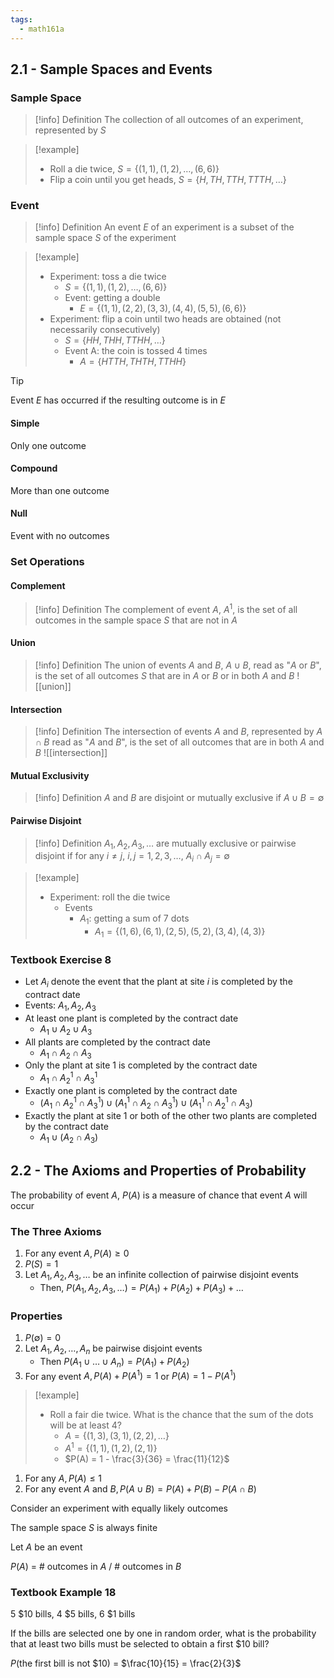 ```yaml
---
tags:
  - math161a
---
```


## 2.1 - Sample Spaces and Events

### Sample Space

> [!info] Definition
> The collection of all outcomes of an experiment, represented by $S$

> [!example]
> * Roll a die twice, $S = \{(1,1),(1,2),…,(6,6)\}$
> * Flip a coin until you get heads, $S = \{H,TH,TTH,TTTH,…\}$

### Event

> [!info] Definition
> An event $E$ of an experiment is a subset of the sample space $S$ of the experiment

> [!example]
> * Experiment: toss a die twice
> 	* $S=\{(1,1),(1,2),…,(6,6)\}$
> 	* Event: getting a double
> 		* $E=\{(1,1),(2,2),(3,3),(4,4),(5,5),(6,6)\}$
> * Experiment: flip a coin until two heads are obtained (not necessarily consecutively)
> 	* $S=\{HH,THH,TTHH,…\}$
> 	* Event A: the coin is tossed 4 times
> 		* $A=\{HTTH,THTH,TTHH\}$

> [!tip]
> Event $E$ has occurred if the resulting outcome  is in $E$
#### Simple

Only one outcome
#### Compound

More than one outcome
#### Null

Event with no outcomes
### Set Operations

#### Complement

> [!info] Definition
> The complement of event $A$, $A^1$, is the set of all outcomes in the sample space $S$ that are not in $A$
#### Union

> [!info] Definition
> The union of events $A$ and $B$, $A \cup B$, read as "$A$ or $B$", is the set of all outcomes $S$ that are in $A$ or $B$  or in both $A$ and $B$
> ![[union]]
#### Intersection

> [!info] Definition
> The intersection of events $A$ and $B$, represented by $A \cap B$ read as "$A$ and $B$", is the set of all outcomes that are in both $A$ and $B$
> ![[intersection]]
#### Mutual Exclusivity

> [!info] Definition
> $A$ and $B$ are disjoint or mutually exclusive if $A \cup B = \emptyset$
#### Pairwise Disjoint

> [!info] Definition
> $A_1,A_2,A_3,…$ are mutually exclusive or pairwise disjoint if for any $i \neq j$, $i,j=1,2,3,…$, $A_{i} \cap A_{j} = \emptyset$

> [!example]
> * Experiment: roll the die twice
> 	* Events
> 		* $A_1$: getting a sum of 7 dots
> 			* $A_1=\{(1,6),(6,1),(2,5),(5,2),(3,4),(4,3)\}$

### Textbook Exercise 8

* Let $A_i$ denote the event that the plant at site $i$ is completed by the contract date
* Events: $A_1,A_2,A_3$
* At least one plant is completed by the contract date
	* $A_{1}\cup A_{2}\cup A_3$
* All plants are completed by the contract date
	* $A_{1} \cap A_{2}\cap A_3$
* Only the plant at site 1 is completed by the contract date
	* $A_{1}\cap A_2^1\cap A_3^1$
* Exactly one plant is completed by the contract date
	* $(A_1 \cap A_2^1 \cap A_3^1) \cup (A_1^1 \cap A_2 \cap A_3^1) \cup (A_1^1 \cap A_2^1 \cap A_3)$
*  Exactly the plant at site 1 or both of the other two plants are completed by the contract date 
	* $A_1 \cup (A_2 \cap A_3)$

## 2.2 - The Axioms and Properties of Probability

The probability of event $A$, $P(A)$ is a measure of chance that event $A$ will occur
### The Three Axioms

1. For any event $A, P(A) \geq 0$
2. $P(S)=1$
3. Let $A_1,A_2,A_3,…$ be an infinite collection of pairwise disjoint events
	* Then, $P(A_1,A_2,A_3,…) = P(A_1) + P(A_2) + P(A_3) + …$
### Properties

1. $P(\emptyset) = 0$
2. Let $A_1,A_2,…,A_n$ be pairwise disjoint events
	* Then $P(A_1 \cup … \cup A_n) = P(A_1) + P(A_2)$
3. For any event $A, P(A) + P(A^1) = 1$ or $P(A)=1-P(A^1)$

> [!example]
> * Roll a fair die twice. What is the chance that the sum of the dots will be at least 4?
> 	* $A=\{(1,3),(3,1),(2,2),…\}$
> 	* $A^1=\{(1,1),(1,2),(2,1)\}$
> 	* $P(A) = 1 - \frac{3}{36} = \frac{11}{12}$

1. For any $A,P(A)\leq1$
2. For any event $A$ and $B,P(A \cup B) = P(A) + P(B) - P(A \cap B)$

Consider an experiment with equally likely outcomes

The sample space $S$ is always finite

Let $A$ be an event

$P(A)$ = # outcomes in $A$ / # outcomes in $B$
### Textbook Example 18

5 $10 bills, 4 $5 bills, 6 $1 bills

If the bills are selected one by one in random order, what is the probability that at least two bills must be selected to obtain a first $10 bill?

$P($the first bill is not $10) = $\frac{10}{15} = \frac{2}{3}$

